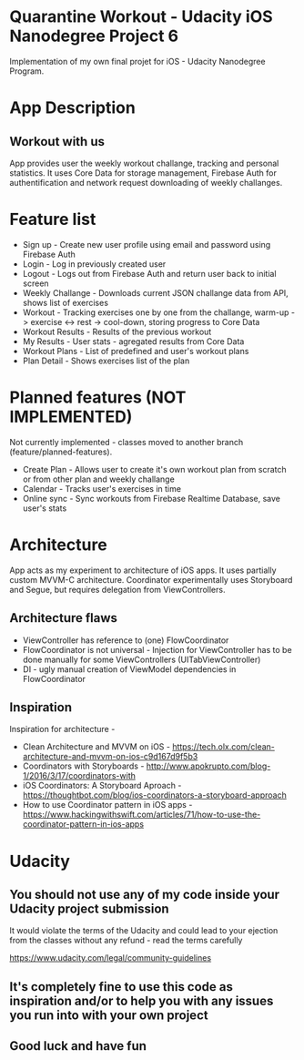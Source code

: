 # Quarantine Workout - Udacity iOS Nanodegree Project 6
Implementation of my own final projet for iOS - Udacity Nanodegree Program.

# App Description

## Workout with us

App provides user the weekly workout challange, tracking and personal statistics. 
It uses Core Data for storage management, Firebase Auth for authentification and network request downloading of weekly challanges.

# Feature list

* Sign up - Create new user profile using email and password using Firebase Auth
* Login - Log in previously created user
* Logout - Logs out from Firebase Auth and return user back to initial screen
* Weekly Challange - Downloads current JSON challange data from API, shows list of exercises
* Workout - Tracking exercises one by one from the challange, warm-up -> exercise <-> rest -> cool-down, storing progress to Core Data
* Workout Results - Results of the previous workout
* My Results - User stats - agregated results from Core Data
* Workout Plans - List of predefined and user's workout plans
* Plan Detail - Shows exercises list of the plan

# Planned features (NOT IMPLEMENTED)

Not currently implemented - classes moved to another branch (feature/planned-features).

* Create Plan - Allows user to create it's own workout plan from scratch or from other plan and weekly challange
* Calendar - Tracks user's exercises in time
* Online sync - Sync workouts from Firebase Realtime Database, save user's stats

# Architecture

App acts as my experiment to architecture of iOS apps. It uses partially custom MVVM-C architecture. Coordinator experimentally uses Storyboard and Segue, but requires delegation from ViewControllers.

## Architecture flaws

* ViewController has reference to (one) FlowCoordinator
* FlowCoordinator is not universal - Injection for ViewController has to be done manually for some ViewControllers (UITabViewController)
* DI - ugly manual creation of ViewModel dependencies in FlowCoordinator

## Inspiration

Inspiration for architecture -

* Clean Architecture and MVVM on iOS - https://tech.olx.com/clean-architecture-and-mvvm-on-ios-c9d167d9f5b3
* Coordinators with Storyboards - http://www.apokrupto.com/blog-1/2016/3/17/coordinators-with
* iOS Coordinators: A Storyboard Aproach - https://thoughtbot.com/blog/ios-coordinators-a-storyboard-approach
* How to use Coordinator pattern in iOS apps - https://www.hackingwithswift.com/articles/71/how-to-use-the-coordinator-pattern-in-ios-apps

# Udacity

## You should not use any of my code inside your Udacity project submission
It would violate the terms of the Udacity and could lead to your ejection from the classes without any refund - read the terms carefully

https://www.udacity.com/legal/community-guidelines

## It's completely fine to use this code as inspiration and/or to help you with any issues you run into with your own project

## Good luck and have fun
